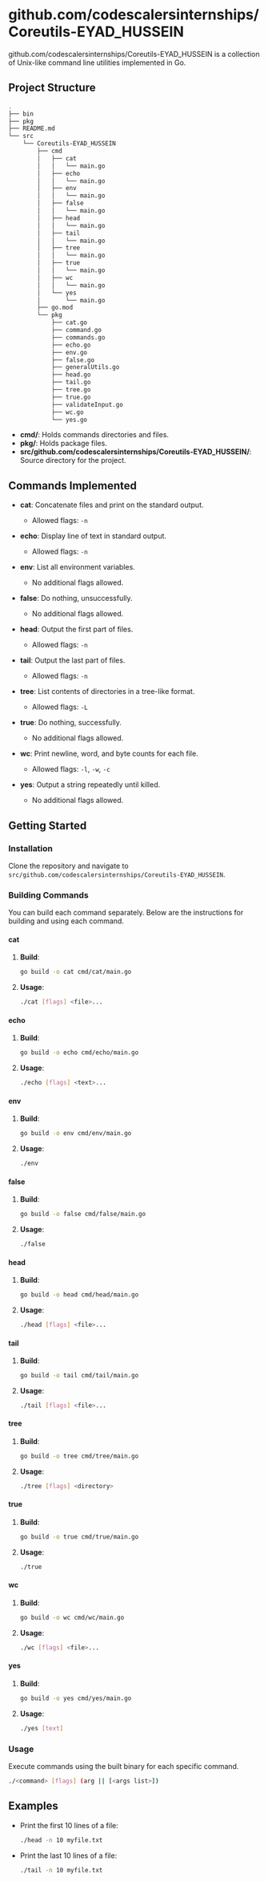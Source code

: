 # github.com/codescalersinternships/Coreutils-EYAD_HUSSEIN

github.com/codescalersinternships/Coreutils-EYAD_HUSSEIN is a collection of Unix-like command line utilities implemented in Go.

## Project Structure

```bash
.
├── bin
├── pkg
├── README.md
└── src
    └── Coreutils-EYAD_HUSSEIN
        ├── cmd
        │   ├── cat
        │   │   └── main.go
        │   ├── echo
        │   │   └── main.go
        │   ├── env
        │   │   └── main.go
        │   ├── false
        │   │   └── main.go
        │   ├── head
        │   │   └── main.go
        │   ├── tail
        │   │   └── main.go
        │   ├── tree
        │   │   └── main.go
        │   ├── true
        │   │   └── main.go
        │   ├── wc
        │   │   └── main.go
        │   └── yes
        │       └── main.go
        ├── go.mod
        └── pkg
            ├── cat.go
            ├── command.go
            ├── commands.go
            ├── echo.go
            ├── env.go
            ├── false.go
            ├── generalUtils.go
            ├── head.go
            ├── tail.go
            ├── tree.go
            ├── true.go
            ├── validateInput.go
            ├── wc.go
            └── yes.go
```
- **cmd/**: Holds commands directories and files.
- **pkg/**: Holds package files.
- **src/github.com/codescalersinternships/Coreutils-EYAD_HUSSEIN/**: Source directory for the project.

## Commands Implemented

- **cat**: Concatenate files and print on the standard output.

  - Allowed flags: `-n`

- **echo**: Display line of text in standard output.

  - Allowed flags: `-n`

- **env**: List all environment variables.

  - No additional flags allowed.

- **false**: Do nothing, unsuccessfully.

  - No additional flags allowed.

- **head**: Output the first part of files.

  - Allowed flags: `-n`

- **tail**: Output the last part of files.

  - Allowed flags: `-n`

- **tree**: List contents of directories in a tree-like format.

  - Allowed flags: `-L`

- **true**: Do nothing, successfully.

  - No additional flags allowed.

- **wc**: Print newline, word, and byte counts for each file.

  - Allowed flags: `-l`, `-w`, `-c`

- **yes**: Output a string repeatedly until killed.
  - No additional flags allowed.

## Getting Started

### Installation

Clone the repository and navigate to `src/github.com/codescalersinternships/Coreutils-EYAD_HUSSEIN`.

### Building Commands

You can build each command separately. Below are the instructions for building and using each command.

#### cat

1. **Build**:

   ```bash
   go build -o cat cmd/cat/main.go
   ```

2. **Usage**:
   ```bash
   ./cat [flags] <file>...
   ```

#### echo

1. **Build**:

   ```bash
   go build -o echo cmd/echo/main.go
   ```

2. **Usage**:
   ```bash
   ./echo [flags] <text>...
   ```

#### env

1. **Build**:

   ```bash
   go build -o env cmd/env/main.go
   ```

2. **Usage**:
   ```bash
   ./env
   ```

#### false

1. **Build**:

   ```bash
   go build -o false cmd/false/main.go
   ```

2. **Usage**:
   ```bash
   ./false
   ```

#### head

1. **Build**:

   ```bash
   go build -o head cmd/head/main.go
   ```

2. **Usage**:
   ```bash
   ./head [flags] <file>...
   ```

#### tail

1. **Build**:

   ```bash
   go build -o tail cmd/tail/main.go
   ```

2. **Usage**:
   ```bash
   ./tail [flags] <file>...
   ```

#### tree

1. **Build**:

   ```bash
   go build -o tree cmd/tree/main.go
   ```

2. **Usage**:
   ```bash
   ./tree [flags] <directory>
   ```

#### true

1. **Build**:

   ```bash
   go build -o true cmd/true/main.go
   ```

2. **Usage**:
   ```bash
   ./true
   ```

#### wc

1. **Build**:

   ```bash
   go build -o wc cmd/wc/main.go
   ```

2. **Usage**:
   ```bash
   ./wc [flags] <file>...
   ```

#### yes

1. **Build**:

   ```bash
   go build -o yes cmd/yes/main.go
   ```

2. **Usage**:
   ```bash
   ./yes [text]
   ```

### Usage

Execute commands using the built binary for each specific command.

```bash
./<command> [flags] (arg || [<args list>])
```

## Examples

- Print the first 10 lines of a file:

  ```bash
  ./head -n 10 myfile.txt
  ```

- Print the last 10 lines of a file:
  ```bash
  ./tail -n 10 myfile.txt
  ```
